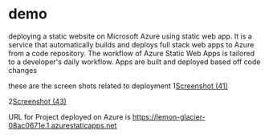 # demo
deploying a static website on Microsoft Azure using static web app. 
It is a service that automatically builds and deploys full stack web apps to Azure from a code repository. The workflow of Azure Static Web Apps is tailored to a developer's daily workflow. Apps are built and deployed based off code changes

these are the screen shots related to deployment 
1[Screenshot (41)](https://user-images.githubusercontent.com/60190158/151026080-f1c2c31b-2d44-4114-ba78-7399ac2bc5d7.png)

2[Screenshot (43)](https://user-images.githubusercontent.com/60190158/151026123-420ae075-5d54-4915-b057-474bd4ec79ec.png)

URL for Project deployed on Azure is https://lemon-glacier-08ac0671e.1.azurestaticapps.net

